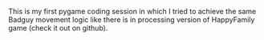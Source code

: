 This is my first pygame coding session in which I tried to achieve the same Badguy movement logic like there is in processing version of HappyFamily game (check it out on github).

